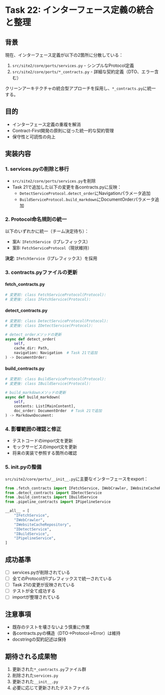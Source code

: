 # Task 22: インターフェース定義の統合と整理

## 背景
現在、インターフェース定義が以下の2箇所に分散している：
1. `src/site2/core/ports/services.py` - シンプルなProtocol定義
2. `src/site2/core/ports/*_contracts.py` - 詳細な契約定義（DTO、エラー含む）

クリーンアーキテクチャの統合型アプローチを採用し、`*_contracts.py`に統一する。

## 目的
- インターフェース定義の重複を解消
- Contract-First開発の原則に従った統一的な契約管理
- 保守性と可読性の向上

## 実装内容

### 1. services.pyの削除と移行
- `src/site2/core/ports/services.py`を削除
- Task 21で追加した以下の変更を各contracts.pyに反映：
  - `DetectServiceProtocol.detect_order`にNavigationパラメータ追加
  - `BuildServiceProtocol.build_markdown`にDocumentOrderパラメータ追加

### 2. Protocol命名規則の統一
以下のいずれかに統一（チーム決定待ち）：
- 案A: `IFetchService`（Iプレフィックス）
- 案B: `FetchServiceProtocol`（現状維持）

**決定**: `IFetchService`（Iプレフィックス）を採用

### 3. contracts.pyファイルの更新

#### fetch_contracts.py
```python
# 変更前: class FetchServiceProtocol(Protocol):
# 変更後: class IFetchService(Protocol):
```

#### detect_contracts.py
```python
# 変更前: class DetectServiceProtocol(Protocol):
# 変更後: class IDetectService(Protocol):

# detect_orderメソッドの更新
async def detect_order(
    self,
    cache_dir: Path,
    navigation: Navigation  # Task 21で追加
) -> DocumentOrder:
```

#### build_contracts.py
```python
# 変更前: class BuildServiceProtocol(Protocol):
# 変更後: class IBuildService(Protocol):

# build_markdownメソッドの更新
async def build_markdown(
    self,
    contents: List[MainContent],
    doc_order: DocumentOrder  # Task 21で追加
) -> MarkdownDocument:
```

### 4. 影響範囲の確認と修正
- テストコードのimport文を更新
- モックサービスのimport文を更新
- 将来の実装で参照する箇所の確認

### 5. __init__.pyの整備
`src/site2/core/ports/__init__.py`に主要なインターフェースをexport：
```python
from .fetch_contracts import IFetchService, IWebCrawler, IWebsiteCacheRepository
from .detect_contracts import IDetectService
from .build_contracts import IBuildService
from .pipeline_contracts import IPipelineService

__all__ = [
    "IFetchService",
    "IWebCrawler", 
    "IWebsiteCacheRepository",
    "IDetectService",
    "IBuildService",
    "IPipelineService",
]
```

## 成功基準
- [ ] services.pyが削除されている
- [ ] 全てのProtocolがIプレフィックスで統一されている
- [ ] Task 21の変更が反映されている
- [ ] テストが全て成功する
- [ ] importが整理されている

## 注意事項
- 既存のテストを壊さないよう慎重に作業
- 各contracts.pyの構造（DTO→Protocol→Error）は維持
- docstringの契約記述は保持

## 期待される成果物
1. 更新された`*_contracts.py`ファイル群
2. 削除された`services.py`
3. 更新された`__init__.py`
4. 必要に応じて更新されたテストファイル
